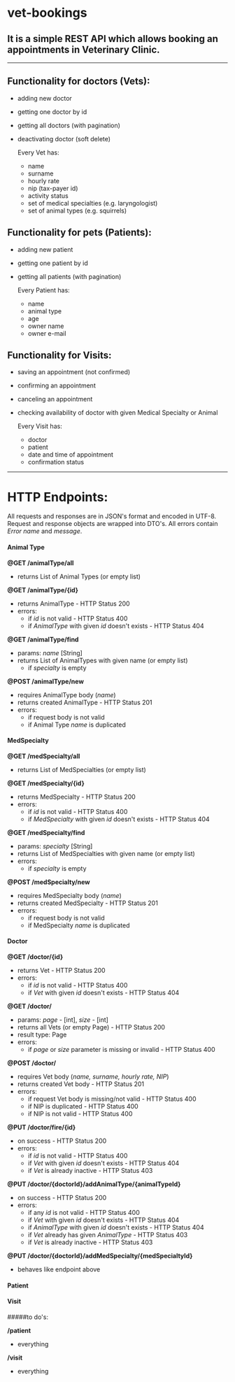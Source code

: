 # vet-bookings

## It is a simple REST API which allows booking an appointments in Veterinary Clinic.
---
## Functionality for doctors (Vets):
- adding new doctor
- getting one doctor by id
- getting all doctors (with pagination)
- deactivating doctor (soft delete)

	Every Vet has:
	- name
	- surname
	- hourly rate
	- nip (tax-payer id)
	- activity status
	- set of medical specialties (e.g. laryngologist)
	- set of animal types (e.g. squirrels)

## Functionality for pets (Patients):
- adding new patient
- getting one patient by id
- getting all patients (with pagination)

	Every Patient has:
	- name
	- animal type
	- age
	- owner name
	- owner e-mail
	
## Functionality for Visits:
- saving an appointment (not confirmed)
- confirming an appointment
- canceling an appointment
- checking availability of doctor with given Medical Specialty or Animal 

	Every Visit has:
	- doctor
	- patient
	- date and time of appointment
	- confirmation status
---
# HTTP Endpoints:
All requests and responses are in JSON's format and encoded in UTF-8. Request and response objects are wrapped into DTO's. All errors contain *Error name* and *message*.
#### Animal Type
**@GET /animalType/all**
- returns List of Animal Types (or empty list)

**@GET /animalType/{id}** 
- returns AnimalType - HTTP Status 200
- errors:  
	- if *id* is not valid - HTTP Status 400  
	- if *AnimalType* with given *id* doesn't exists - HTTP Status 404

**@GET /animalType/find**
- params: *name* [String]
- returns List of AnimalTypes with given name (or empty list)
	- if *specialty* is empty

**@POST /animalType/new**
- requires AnimalType body (*name*)
- returns created AnimalType - HTTP Status 201
- errors:  
	- if request body is not valid
	- if Animal Type *name* is duplicated
	
#### MedSpecialty
**@GET /medSpecialty/all**
- returns List of MedSpecialties (or empty list)

**@GET /medSpecialty/{id}** 
- returns MedSpecialty - HTTP Status 200
- errors:  
	- if *id* is not valid - HTTP Status 400  
	- if *MedSpecialty* with given *id* doesn't exists - HTTP Status 404
	
**@GET /medSpecialty/find**
- params: *specialty* [String]
- returns List of MedSpecialties with given name (or empty list)
- errors:  
	- if *specialty* is empty

**@POST /medSpecialty/new**
- requires MedSpecialty body (*name*)
- returns created MedSpecialty - HTTP Status 201
- errors:  
	- if request body is not valid
	- if MedSpecialty *name* is duplicated

#### Doctor
**@GET /doctor/{id}** 
- returns Vet - HTTP Status 200
- errors:  
	- if *id* is not valid - HTTP Status 400  
	- if *Vet* with given *id* doesn't exists - HTTP Status 404  

**@GET /doctor/**
- params: *page* - [int], *size* - [int]
- returns all Vets (or empty Page) - HTTP Status 200
- result type: Page
- errors:  
	 - if *page* or *size* parameter is missing or invalid - HTTP Status 400

**@POST /doctor/**
- requires Vet body (*name, surname, hourly rate, NIP*)
- returns created Vet body - HTTP Status 201
- errors:  
	- if request Vet body is missing/not valid - HTTP Status 400  
	- if NIP is duplicated - HTTP Status 400  
	- if NIP is not valid - HTTP Status 400  
	
**@PUT /doctor/fire/{id}**
- on success - HTTP Status 200  
- errors:  
	- if *id* is not valid - HTTP Status 400  
	- if *Vet* with given *id* doesn't exists - HTTP Status 404  
	- if *Vet* is already inactive - HTTP Status 403
	
**@PUT /doctor/{doctorId}/addAnimalType/{animalTypeId}**
- on success - HTTP Status 200  
- errors:  
	- if any *id* is not valid - HTTP Status 400  
	- if *Vet* with given *id* doesn't exists - HTTP Status 404  
	- if *AnimalType* with given *id* doesn't exists - HTTP Status 404  
	- if *Vet* already has given *AnimalType* - HTTP Status 403  
	- if *Vet* is already inactive - HTTP Status 403
	
**@PUT /doctor/{doctorId}/addMedSpecialty/{medSpecialtyId}**
- behaves like endpoint above

#### Patient

#### Visit

#####to do's:

**/patient**
- everything

**/visit**
- everything